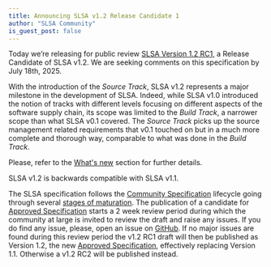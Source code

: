 ```yaml
---
title: Announcing SLSA v1.2 Release Candidate 1
author: "SLSA Community"
is_guest_post: false
---
```


Today we’re releasing for public review [SLSA Version 1.2
RC1](/spec/v1.2-rc1/), a Release Candidate of SLSA v1.2. We are seeking
comments on this specification by July 18th, 2025.

With the introduction of the _Source Track_, SLSA v1.2 represents a major
milestone in the development of SLSA. Indeed, while SLSA v1.0 introduced
the notion of tracks with different levels focusing on different aspects of
the software supply chain, its scope was limited to the _Build Track_, a
narrower scope than what SLSA v0.1 covered. The _Source Track_ picks up the
source management related requirements that v0.1 touched on but in a much
more complete and thorough way, comparable to what was done in the _Build
Track_.

Please, refer to the [What's new](/spec/v1.2-rc1/whats-new) section for
further details.

SLSA v1.2 is backwards compatible with SLSA v1.1.

The SLSA specification follows the [Community Specification] lifecycle
going through several [stages of maturation](/spec-stages). The publication
of a candidate for [Approved Specification] starts a 2 week review period
during which the community at large is invited to review the draft and
raise any issues. If you do find any issue, please, open an issue on
[GitHub]. If no major issues are found during this review period the v1.2
RC1 draft will then be published as Version 1.2, the new [Approved
Specification], effectively replacing Version 1.1. Otherwise a v1.2 RC2
will be published instead.

[Community Specification]: https://github.com/CommunitySpecification/Community_Specification/blob/main/
[GitHub]: https://github.com/slsa-framework/slsa/issues
[backlog]: https://github.com/orgs/slsa-framework/projects/1/views/1
[Approved Specification]: /spec-stages#approved
